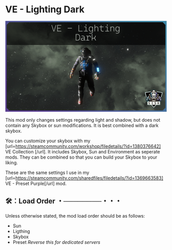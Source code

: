 # VE - Lighting Dark

![Example Screenshot](Mod/thumb.png)

This mod only changes settings regarding light and shadow, but does not contain any Skybox or sun modifications.
It is best combined with a dark skybox.

You can customize your skybox with my [url=https://steamcommunity.com/workshop/filedetails/?id=1380376642] VE Collection [/url].
It includes Skybox, Sun and Environment as seperate mods. They can be combined so that you can build your Skybox to your liking.

These are the same settings I use in my [url=https://steamcommunity.com/sharedfiles/filedetails/?id=1369663583] VE - Preset Purple[/url] mod.

## 🛠︰Load Order ・────────・・・
Unless otherwise stated, the mod load order should be as follows:

* Sun
* Ligthing
* Skybox
* Preset
*Reverse this for dedicated servers*